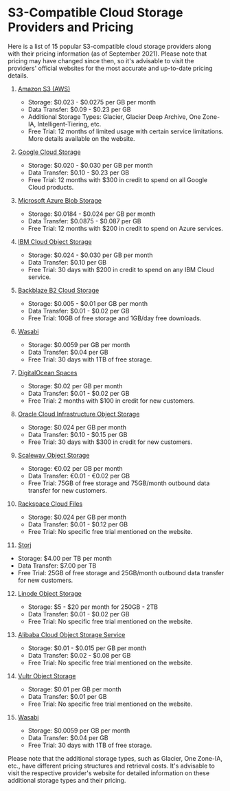 # S3-Compatible Cloud Storage Providers and Pricing

Here is a list of 15 popular S3-compatible cloud storage providers along with their pricing information (as of September 2021). Please note that pricing may have changed since then, so it's advisable to visit the providers' official websites for the most accurate and up-to-date pricing details.

1. [Amazon S3 (AWS)](./aws)
   - Storage: $0.023 - $0.0275 per GB per month
   - Data Transfer: $0.09 - $0.23 per GB
   - Additional Storage Types: Glacier, Glacier Deep Archive, One Zone-IA, Intelligent-Tiering, etc.
   - Free Trial: 12 months of limited usage with certain service limitations. More details available on the website.

2. [Google Cloud Storage](https://cloud.google.com/storage)
   - Storage: $0.020 - $0.030 per GB per month
   - Data Transfer: $0.10 - $0.23 per GB
   - Free Trial: 12 months with $300 in credit to spend on all Google Cloud products.

3. [Microsoft Azure Blob Storage](https://azure.microsoft.com/en-us/services/storage/blobs)
   - Storage: $0.0184 - $0.024 per GB per month
   - Data Transfer: $0.0875 - $0.087 per GB
   - Free Trial: 12 months with $200 in credit to spend on Azure services.

4. [IBM Cloud Object Storage](https://www.ibm.com/cloud/object-storage)
   - Storage: $0.024 - $0.030 per GB per month
   - Data Transfer: $0.10 per GB
   - Free Trial: 30 days with $200 in credit to spend on any IBM Cloud service.

5. [Backblaze B2 Cloud Storage](https://www.backblaze.com/b2/cloud-storage.html)
   - Storage: $0.005 - $0.01 per GB per month
   - Data Transfer: $0.01 - $0.02 per GB
   - Free Trial: 10GB of free storage and 1GB/day free downloads.

6. [Wasabi](https://wasabi.com)
   - Storage: $0.0059 per GB per month
   - Data Transfer: $0.04 per GB
   - Free Trial: 30 days with 1TB of free storage.

7. [DigitalOcean Spaces](https://www.digitalocean.com/products/spaces)
   - Storage: $0.02 per GB per month
   - Data Transfer: $0.01 - $0.02 per GB
   - Free Trial: 2 months with $100 in credit for new customers.

8. [Oracle Cloud Infrastructure Object Storage](https://cloud.oracle.com/object-storage)
   - Storage: $0.024 per GB per month
   - Data Transfer: $0.10 - $0.15 per GB
   - Free Trial: 30 days with $300 in credit for new customers.

9. [Scaleway Object Storage](https://www.scaleway.com/en/object-storage)
   - Storage: €0.02 per GB per month
   - Data Transfer: €0.01 - €0.02 per GB
   - Free Trial: 75GB of free storage and 75GB/month outbound data transfer for new customers.

10. [Rackspace Cloud Files](https://www.rackspace.com/cloud/files)
    - Storage: $0.024 per GB per month
    - Data Transfer: $0.01 - $0.12 per GB
    - Free Trial: No specific free trial mentioned on the website.

11. [Storj](https://www.storj.io/)
   - Storage: $4.00 per TB per month
   - Data Transfer: $7.00 per TB
   - Free Trial: 25GB of free storage and 25GB/month outbound data transfer for new customers.

12. [Linode Object Storage](https://www.linode.com/products/object-storage)
    - Storage: $5 - $20 per month for 250GB - 2TB
    - Data Transfer: $0.01 - $0.02 per GB
    - Free Trial: No specific free trial mentioned on the website.

13. [Alibaba Cloud Object Storage Service](https://www.alibabacloud.com/product/oss)
    - Storage: $0.01 - $0.015 per GB per month
    - Data Transfer: $0.02 - $0.08 per GB
    - Free Trial: No specific free trial mentioned on the website.

14. [Vultr Object Storage](https://www.vultr.com/products/object-storage)
    - Storage: $0.01 per GB per month
    - Data Transfer: $0.01 per GB
    - Free Trial: No specific free trial mentioned on the website.

15. [Wasabi](https://wasabi.com)
    - Storage: $0.0059 per GB per month
    - Data Transfer: $0.04 per GB
    - Free Trial: 30 days with 1TB of free storage.

Please note that the additional storage types, such as Glacier, One Zone-IA, etc., have different pricing structures and retrieval costs. It's advisable to visit the respective provider's website for detailed information on these additional storage types and their pricing.
